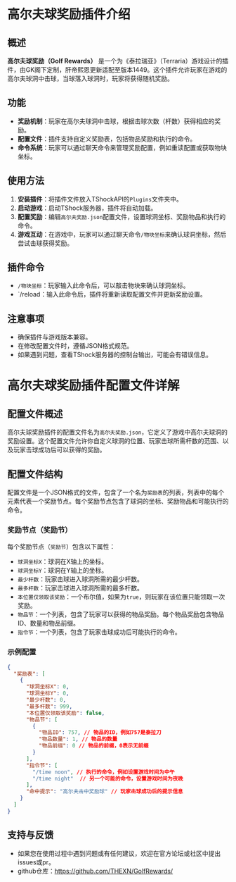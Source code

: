  # 高尔夫球奖励插件介绍

## 概述

**高尔夫球奖励（Golf Rewards）** 是一个为《泰拉瑞亚》（Terraria）游戏设计的插件，由GK阁下定制，肝帝熙恩更新适配至版本1449。这个插件允许玩家在游戏的高尔夫球洞中击球，当球落入球洞时，玩家将获得随机奖励。

## 功能

- **奖励机制**：玩家在高尔夫球洞中击球，根据击球次数（杆数）获得相应的奖励。
- **配置文件**：插件支持自定义奖励表，包括物品奖励和执行的命令。
- **命令系统**：玩家可以通过聊天命令来管理奖励配置，例如重读配置或获取物块坐标。

## 使用方法

1. **安装插件**：将插件文件放入TShockAPI的`Plugins`文件夹中。
2. **启动游戏**：启动TShock服务器，插件将自动加载。
3. **配置奖励**：编辑`高尔夫奖励.json`配置文件，设置球洞坐标、奖励物品和执行的命令。
4. **游戏互动**：在游戏中，玩家可以通过聊天命令`/物块坐标`来确认球洞坐标，然后尝试击球获得奖励。

## 插件命令

- `/物块坐标`：玩家输入此命令后，可以敲击物块来确认球洞坐标。
- `/reload：输入此命令后，插件将重新读取配置文件并更新奖励设置。

## 注意事项

- 确保插件与游戏版本兼容。
- 在修改配置文件时，遵循JSON格式规范。
- 如果遇到问题，查看TShock服务器的控制台输出，可能会有错误信息。

 # 高尔夫球奖励插件配置文件详解

## 配置文件概述

高尔夫球奖励插件的配置文件名为`高尔夫奖励.json`，它定义了游戏中高尔夫球洞的奖励设置。这个配置文件允许你自定义球洞的位置、玩家击球所需杆数的范围、以及玩家击球成功后可以获得的奖励。

## 配置文件结构

配置文件是一个JSON格式的文件，包含了一个名为`奖励表`的列表，列表中的每个元素代表一个奖励节点。每个奖励节点包含了球洞的坐标、奖励物品和可能执行的命令。

### 奖励节点（奖励节）

每个奖励节点（`奖励节`）包含以下属性：

- `球洞坐标X`：球洞在X轴上的坐标。
- `球洞坐标Y`：球洞在Y轴上的坐标。
- `最少杆数`：玩家击球进入球洞所需的最少杆数。
- `最多杆数`：玩家击球进入球洞所需的最多杆数。
- `本位置仅领取该奖励`：一个布尔值，如果为`true`，则玩家在该位置只能领取一次奖励。
- `物品节`：一个列表，包含了玩家可以获得的物品奖励。每个物品奖励包含物品ID、数量和物品前缀。
- `指令节`：一个列表，包含了玩家击球成功后可能执行的命令。

### 示例配置

```json
{
  "奖励表": [
    {
      "球洞坐标X": 0,
      "球洞坐标Y": 0,
      "最少杆数": 0,
      "最多杆数": 999,
      "本位置仅领取该奖励": false,
      "物品节": [
        {
          "物品ID": 757, // 物品的ID，例如757是泰拉刀
          "物品数量": 1, // 物品的数量
          "物品前缀": 0 // 物品的前缀，0表示无前缀
        }
      ],
      "指令节": [
        "/time noon", // 执行的命令，例如设置游戏时间为中午
        "/time night"  // 另一个可能的命令，设置游戏时间为夜晚
      ],
      "命中提示": "高尔夫击中奖励球" // 玩家击球成功后的提示信息
    }
  ]
}
```
## 支持与反馈
- 如果您在使用过程中遇到问题或有任何建议，欢迎在官方论坛或社区中提出issues或pr。
- github仓库：https://github.com/THEXN/GolfRewards/
